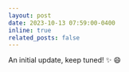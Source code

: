 ```yaml
---
layout: post
date: 2023-10-13 07:59:00-0400
inline: true
related_posts: false
---
```


An initial update, keep tuned! :sparkles: :smile:

